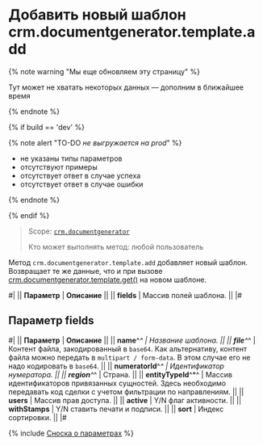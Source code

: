 # Добавить новый шаблон crm.documentgenerator.template.add

{% note warning "Мы еще обновляем эту страницу" %}

Тут может не хватать некоторых данных — дополним в ближайшее время

{% endnote %}

{% if build == 'dev' %}

{% note alert "TO-DO _не выгружается на prod_" %}

- не указаны типы параметров
- отсутствуют примеры
- отсутствует ответ в случае успеха
- отсутствует ответ в случае ошибки

{% endnote %}

{% endif %}

> Scope: [`crm.documentgenerator`](../../../scopes/permissions.md)
>
> Кто может выполнять метод: любой пользователь

Метод `crm.documentgenerator.template.add` добавляет новый шаблон. Возвращает те же данные, что и при вызове [crm.documentgenerator.template.get()](./crm-document-generator-template-get.md) на новом шаблоне.

#|
|| **Параметр** | **Описание** ||
|| **fields** | Массив полей шаблона. ||
|#

## Параметр fields

#|
|| **Параметр** | **Описание** ||
|| **name**^*^ | Название шаблона. ||
|| **file**^*^ | Контент файла, закодированный в `base64`. Как альтернативу, контент файла можно передать в `multipart / form-data`. В этом случае его не надо кодировать в `base64`. ||
|| **numeratorId**^*^ | Идентификатор нумератора. ||
|| **region**^*^ | Страна. ||
|| **entityTypeId**^*^ | Массив идентификаторов привязанных сущностей. Здесь необходимо передавать код сделки с учетом фильтрации по направлениям. ||
|| **users** | Массив прав доступа. ||
|| **active** | Y/N флаг активности. ||
|| **withStamps** | Y/N ставить печати и подписи. ||
|| **sort** | Индекс сортировки. ||
|#

{% include [Сноска о параметрах](../../../../_includes/required.md) %}